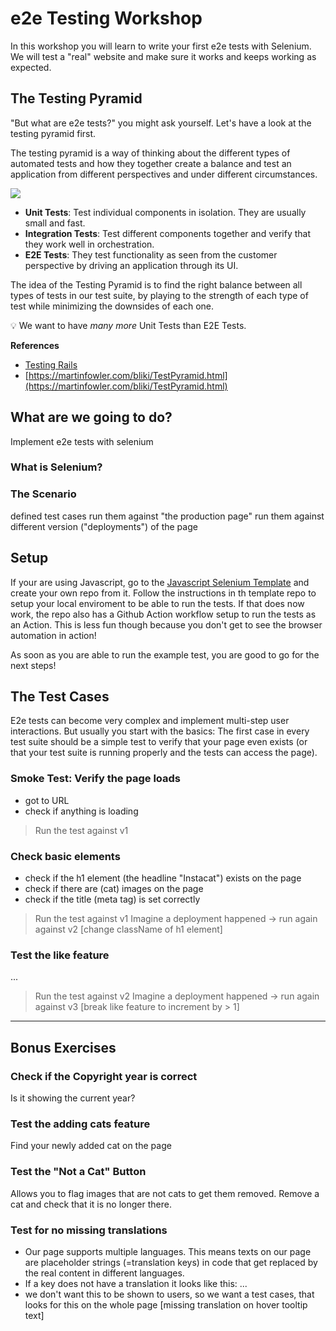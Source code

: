# e2e Testing Workshop

In this workshop you will learn to write your first e2e tests with Selenium.
We will test a "real" website and make sure it works and keeps working as expected.


## The Testing Pyramid

"But what are e2e tests?" you might ask yourself.
Let's have a look at the testing pyramid first.

The testing pyramid is a way of thinking about the different types of automated tests and how they together create a balance and test an application from different perspectives and under different circumstances. 

![](https://user-images.githubusercontent.com/615127/100665779-91221280-3358-11eb-87e0-384b32bdea86.png)

* **Unit Tests**: Test individual components in isolation. They are usually small and fast.
* **Integration Tests**: Test different components together and verify that they work well in orchestration.
* **E2E Tests**: They test functionality as seen from the customer perspective by driving an application through its UI.

The idea of the Testing Pyramid is to find the right balance between all types of tests in our test suite, by playing to the strength of each type of test while minimizing the downsides of each one.

💡 We want to have _many more_ Unit Tests than E2E Tests.

**References** 

* [Testing Rails](https://books.thoughtbot.com/assets/testing-rails.pdf)
* [https://martinfowler.com/bliki/TestPyramid.html](https://martinfowler.com/bliki/TestPyramid.html)

## What are we going to do?


Implement e2e tests with selenium

### What is Selenium?

### The Scenario

defined test cases 
run them against "the production page"
run them against different version ("deployments") of the page

## Setup

If your are using Javascript, go to the [Javascript Selenium Template](https://github.com/wwcode-berlin-hackevenings/selenium-javascript-template) and create your own repo from it.
Follow the instructions in th template repo to setup your local enviroment to be able to run the tests.
If that does now work, the repo also has a Github Action workflow setup to run the tests as an Action.
This is less fun though because you don't get to see the browser automation in action!

As soon as you are able to run the example test, you are good to go for the next steps!

## The Test Cases

E2e tests can become very complex and implement multi-step user interactions. 
But usually you start with the basics: The first case in every test suite should be a simple test to verify that your page even exists (or that your test suite is running properly and the tests can access the page).

### Smoke Test: Verify the page loads

- got to URL
- check if anything is loading

> Run the test against v1

### Check basic elements

- check if the h1 element (the headline "Instacat") exists on the page
- check if there are (cat) images on the page
- check if the title (meta tag) is set correctly

> Run the test against v1
> Imagine a deployment happened -> run again against v2
[change className of h1 element]

### Test the like feature

...

> Run the test against v2
> Imagine a deployment happened -> run again against v3 
[break like feature to increment by > 1]

----
## Bonus Exercises

### Check if the Copyright year is correct
Is it showing the current year?

### Test the adding cats feature
Find your newly added cat on the page

### Test the "Not a Cat" Button

Allows you to flag images that are not cats to get them removed.
Remove a cat and check that it is no longer there.

### Test for no missing translations

-  Our page supports multiple languages. This means texts on our page are placeholder strings (=translation keys) in code that get replaced by the real content in different languages.
- If a key does not have a translation it looks like this: ...
- we don't want this to be shown to users, so we want a test cases, that looks for this on the whole page
[missing translation on hover tooltip text]
